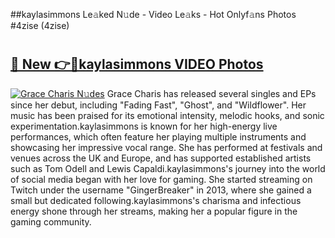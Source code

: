 ##kaylasimmons Le𝚊ked N𝚞de - Video Le𝚊ks - Hot Onlyf𝚊ns Photos #4zise (4zise)

# <h2><a href="https://mediaupload.pro?title=kaylasimmons&ref=9FEB">🔗 New 👉🔴kaylasimmons VIDEO Photos</a></h2>

[![Grace Charis N𝚞des](https://i.imgur.com/rIISA9y.gif)](https://mediaupload.pro?title=kaylasimmons&ref=9FEB)
Grace Charis has released several singles and EPs since her debut, including "Fading Fast", "Ghost", and "Wildflower". Her music has been praised for its emotional intensity, melodic hooks, and sonic experimentation.kaylasimmons is known for her high-energy live performances, which often feature her playing multiple instruments and showcasing her impressive vocal range. She has performed at festivals and venues across the UK and Europe, and has supported established artists such as Tom Odell and Lewis Capaldi.kaylasimmons's journey into the world of social media began with her love for gaming. She started streaming on Twitch under the username "GingerBreaker" in 2013, where she gained a small but dedicated following.kaylasimmons's charisma and infectious energy shone through her streams, making her a popular figure in the gaming community.
